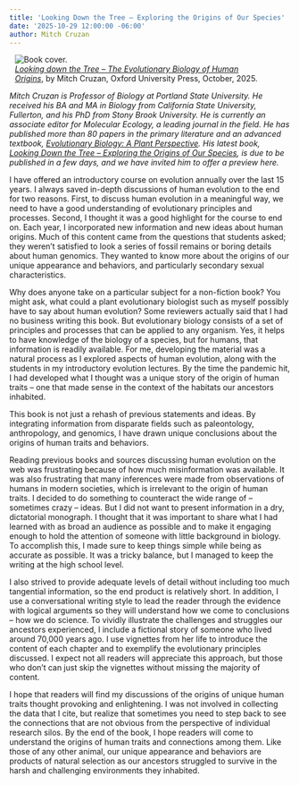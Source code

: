 ```yaml
---
title: 'Looking Down the Tree – Exploring the Origins of Our Species'
date: '2025-10-29 12:00:00 -06:00'
author: Mitch Cruzan
---
```

<figure class="on-the-left-side" style="margin-top: 10px; margin-right: 40px; margin-bottom: 10px; margin-left: 10px;">
<img src="/uploads/2025/" alt="Book cover."/>
  
<figcaption><a href="https://www.amazon.com/Looking-Down-Tree-Evolutionary-Biology/dp/0197805167/"><i>Looking down the Tree – The Evolutionary Biology of Human Origins</i></a>, by Mitch Cruzan, Oxford University Press, October, 2025.</figcaption>
</figure>

<i>Mitch Cruzan is Professor of Biology at Portland State University. He received his BA and MA in Biology from California State University, Fullerton, and his PhD from Stony Brook University. He is currently an associate editor for Molecular Ecology, a leading journal in the field. He has published more than 80 papers in the primary literature and an advanced textbook, <a href="https://www.amazon.com/Evolutionary-Biology-Perspective-Mitchell-Cruzan/dp/0190882670">Evolutionary Biology: A Plant Perspective</a>. His latest book, <a href="https://www.amazon.com/Looking-Down-Tree-Evolutionary-Biology/dp/B0FQYC1Q57">Looking Down the Tree – Exploring the Origins of Our Species</a>, is due to be published in a few days, and we have invited him to offer a preview here.</i>

I have offered an introductory course on evolution annually over the last 15 years. I always saved in-depth discussions of human evolution to the end for two reasons. First, to discuss human evolution in a meaningful way, we need to have a good understanding of evolutionary principles and processes. Second, I thought it was a good highlight for the course to end on. Each year, I incorporated new information and new ideas about human origins. Much of this content came from the questions that students asked; they weren’t satisfied to look a series of fossil remains or boring details about human genomics. They wanted to know more about the origins of our unique appearance and behaviors, and particularly secondary sexual characteristics.

Why does anyone take on a particular subject for a non-fiction book? You might ask, what could a plant evolutionary biologist such as myself possibly have to say about human evolution? Some reviewers actually said that I had no business writing this book. But evolutionary biology consists of a set of principles and processes that can be applied to any organism. Yes, it helps to have knowledge of the biology of a species, but for humans, that information is readily available. For me, developing the material was a natural process as I explored aspects of human evolution, along with the students in my introductory evolution lectures. By the time the pandemic hit, I had developed what I thought was a unique story of the origin of human traits – one that made sense in the context of the habitats our ancestors inhabited. 

This book is not just a rehash of previous statements and ideas. By integrating information from disparate fields such as paleontology, anthropology, and genomics, I have drawn unique conclusions about the origins of human traits and behaviors. 

<!--more-->

Reading previous books and sources discussing human evolution on the web was frustrating because of how much misinformation was available. It was also frustrating that many inferences were made from observations of humans in modern societies, which is irrelevant to the origin of human traits. I decided to do something to counteract the wide range of – sometimes crazy – ideas. But I did not want to present information in a dry, dictatorial monograph. I thought that it was important to share what I had learned with as broad an audience as possible and to make it engaging enough to hold the attention of someone with little background in biology. To accomplish this, I made sure to keep things simple while being as accurate as possible. It was a tricky balance, but I managed to keep the writing at the high school level. 

I also strived to provide adequate levels of detail without including too much tangential information, so the end product is relatively short. In addition, I use a conversational writing style to lead the reader through the evidence with logical arguments so they will understand how we come to conclusions – how we do science. To vividly illustrate the challenges and struggles our ancestors experienced, I include a fictional story of someone who lived around 70,000 years ago. I use vignettes from her life to introduce the content of each chapter and to exemplify the evolutionary principles discussed. I expect not all readers will appreciate this approach, but those who don’t can just skip the vignettes without missing the majority of content. 

I hope that readers will find my discussions of the origins of unique human traits thought provoking and enlightening. I was not involved in collecting the data that I cite, but realize that sometimes you need to step back to see the connections that are not obvious from the perspective of individual research silos. By the end of the book, I hope readers will come to understand the origins of human traits and connections among them. Like those of any other animal, our unique appearance and behaviors are products of natural selection as our ancestors struggled to survive in the harsh and challenging environments they inhabited. 

